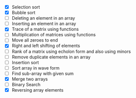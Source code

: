 - [x] Selection sort
- [x] Bubble sort
- [ ] Deleting an element in an array
- [ ] Inserting an element in an array
- [x] Trace of a matrix using functions
- [ ] Multiplication of matrices using functions
- [ ] Move all zeroes to end
- [x] Right and left shifting of elements
- [ ] Rank of a matrix using echolon form and also using minors
- [ ] Remove duplicate elements in an array
- [ ] Insertion sort
- [ ] Sort array in wave form
- [ ] Find sub-array with given sum
- [x] Merge two arrays
- [ ] Binary Search
- [x] Reversing array elements
